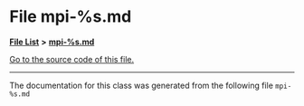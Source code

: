 
# File mpi-%s.md


[**File List**](files.md) **>** [**mpi-%s.md**](mpi-_06s_8md.md)

[Go to the source code of this file.](mpi-_06s_8md_source.md)



























------------------------------
The documentation for this class was generated from the following file `mpi-%s.md`